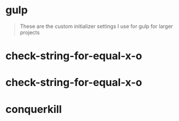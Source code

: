# gulp
> These are the custom initializer settings I use for gulp for larger projects
# check-string-for-equal-x-o
# check-string-for-equal-x-o
# conquerkill
